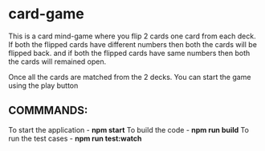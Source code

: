 # card-game

This is a card mind-game where you flip 2 cards one card from each deck.
If both the flipped cards have different numbers then both the cards will be flipped back.
and if both the flipped cards have same numbers then both the cards will remained open.

Once all the cards are matched from the 2 decks. You can start the game using the play button

## COMMMANDS:

To start the application - **npm start** 
To build the code - **npm run build** 
To run the test cases - **npm run test:watch**
